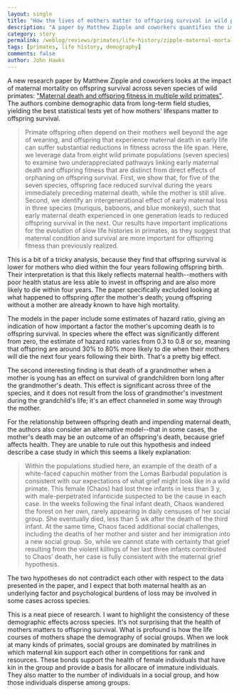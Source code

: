 ```yaml
---
layout: single
title: "How the lives of mothers matter to offspring survival in wild primates"
description: "A paper by Matthew Zipple and coworkers quantifies the impact of maternal frailty on offspring survival."
category: story
permalink: /weblog/reviews/primates/life-history/zipple-maternal-mortality-2021.html
tags: [primates, life history, demography]
comments: false
author: John Hawks
---
```


A new research paper by Matthew Zipple and coworkers looks at the impact of maternal mortality on offspring survival across seven species of wild primates: <a href="https://doi.org/10.1073/pnas.2015317118">"Maternal death and offspring fitness in multiple wild primates"</a>. The authors combine demographic data from long-term field studies, yielding the best statistical tests yet of how mothers' lifespans matter to offspring survival. 

<blockquote>Primate offspring often depend on their mothers well beyond the age of weaning, and offspring that experience maternal death in early life can suffer substantial reductions in fitness across the life span. Here, we leverage data from eight wild primate populations (seven species) to examine two underappreciated pathways linking early maternal death and offspring fitness that are distinct from direct effects of orphaning on offspring survival. First, we show that, for five of the seven species, offspring face reduced survival during the years immediately preceding maternal death, while the mother is still alive. Second, we identify an intergenerational effect of early maternal loss in three species (muriquis, baboons, and blue monkeys), such that early maternal death experienced in one generation leads to reduced offspring survival in the next. Our results have important implications for the evolution of slow life histories in primates, as they suggest that maternal condition and survival are more important for offspring fitness than previously realized.</blockquote>

This is a bit of a tricky analysis, because they find that offspring survival is lower for mothers who died within the four years following offspring birth. Their interpretation is that this likely reflects maternal health--mothers with poor health status are less able to invest in offspring and are also more likely to die within four years. The paper specifically excluded looking at what happened to offspring *after* the mother's death; young offspring without a mother are already known to have high mortality. 

The models in the paper include some estimates of hazard ratio, giving an indication of how important a factor the mother's upcoming death is to offspring survival. In species where the effect was significantly different from zero, the estimate of hazard ratio varies from 0.3 to 0.8 or so, meaning that offspring are around 30% to 80% more likely to die when their mothers will die the next four years following their birth. That's a pretty big effect. 

The second interesting finding is that death of a grandmother when a mother is young has an effect on survival of grandchildren born long after the grandmother's death. This effect is significant across three of the species, and it does not result from the loss of grandmother's investment during the grandchild's life; it's an effect channeled in some way through the mother.  

For the relationship between offspring death and impending maternal death, the authors also consider an alternative model--that in some cases, the mother's death may be an outcome of an offspring's death, because grief affects health. They are unable to rule out this hypothesis and indeed describe a case study in which this seems a likely explanation: 

<blockquote>Within the populations studied here, an example of the death of a white-faced capuchin mother from the Lomas Barbudal population is consistent with our expectations of what grief might look like in a wild primate. This female (Chaos) had lost three infants in less than 3 y, with male-perpetrated infanticide suspected to be the cause in each case. In the weeks following the final infant death, Chaos wandered the forest on her own, rarely appearing in daily censuses of her social group. She eventually died, less than 5 wk after the death of the third infant. At the same time, Chaos faced additional social challenges, including the deaths of her mother and sister and her immigration into a new social group. So, while we cannot state with certainty that grief resulting from the violent killings of her last three infants contributed to Chaos’ death, her case is fully consistent with the maternal grief hypothesis.</blockquote>

The two hypotheses do not contradict each other with respect to the data presented in the paper, and I expect that both maternal health as an underlying factor and psychological burdens of loss may be involved in some cases across species. 

This is a neat piece of research. I want to highlight the consistency of these demographic effects across species. It's not surprising that the health of mothers matters to offspring survival. What is profound is how the life courses of mothers shape the demography of social groups. When we look at many kinds of primates, social groups are dominated by matrilines in which maternal kin support each other in competitions for rank and resources. These bonds support the health of female individuals that have kin in the group and provide a basis for allocare of immature individuals. They also matter to the number of individuals in a social group, and how those individuals disperse among groups. 



